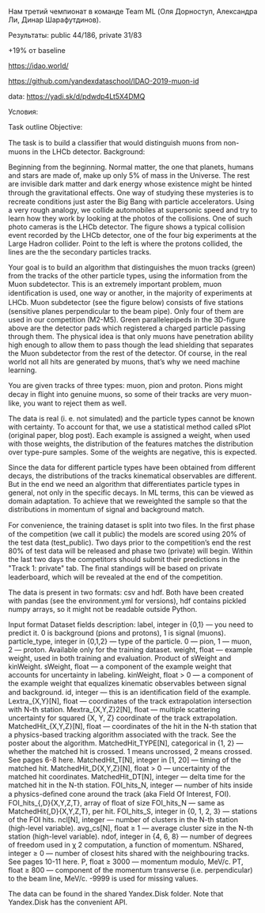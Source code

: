 Нам третий чемпионат в команде Team ML (Оля Дорноступ, Александра Ли, Динар Шарафутдинов). 

Результаты: public 44/186, private 31/83 

+19% от baseline

https://idao.world/

https://github.com/yandexdataschool/IDAO-2019-muon-id 

data: https://yadi.sk/d/pdwdp4Lt5X4DMQ

Условия: 

Task outline
Objective:

The task is to build a classiﬁer that would distinguish muons from non-muons in the LHCb detector.
Background:

Beginning from the beginning. Normal matter, the one that planets, humans and stars are made of, make up only 5% of mass in the Universe. The rest are invisible dark matter and dark energy whose existence might be hinted through the gravitational eﬀects. One way of studying these mysteries is to recreate conditions just aster the Big Bang with particle accelerators. Using a very rough analogy, we collide automobiles at supersonic speed and try to learn how they work by looking at the photos of the collisions. One of such photo cameras is the LHCb detector.
The figure shows a typical collision event recorded by the LHCb detector, one of the four big experiments at the Large Hadron collider. Point to the left is where the protons collided, the lines are the the secondary particles tracks.

Your goal is to build an algorithm that distinguishes the muon tracks (green) from the tracks of the other particle types, using the information from the Muon subdetector. This is an extremely important problem, muon identiﬁcation is used, one way or another, in the majority of experiments at LHCb.
Muon subdetector (see the figure below) consists of ﬁve stations (sensitive planes perpendicular to the beam pipe). Only four of them are used in our competition (M2-M5). Green parallelepipeds in the 3D-figure above are the detector pads which registered a charged particle passing through them. The physical idea is that only muons have penetration ability high enough to allow them to pass though the lead shielding that separates the Muon subdetector from the rest of the detector. Of course, in the real world not all hits are generated by muons, that’s why we need machine learning.

You are given tracks of three types: muon, pion and proton. Pions might decay in ﬂight into genuine muons, so some of their tracks are very muon-like, you want to reject them as well.

The data is real (i. e. not simulated) and the particle types cannot be known with certainty. To account for that, we use a statistical method called sPlot (original paper, blog post). Each example is assigned a weight, when used with those weights, the distribution of the features matches the distribution over type-pure samples. Some of the weights are negative, this is expected.

Since the data for different particle types have been obtained from different decays, the distributions of the tracks kinematical observables are different. But in the end we need an algorithm that differentiates particle types in general, not only in the specific decays. In ML terms, this can be viewed as domain adaptation. To achieve that we reweighted the sample so that the distributions in momentum of signal and background match.

For convenience, the training dataset is split into two files. In the ﬁrst phase of the competition (we call it public) the models are scored using 20% of the test data (test_public). Two days prior to the competition’s end the rest 80% of test data will be released and phase two (private) will begin. Within the last two days the competitors should submit their predictions in the "Track 1: private" tab. The ﬁnal standings will be based on private leaderboard, which will be revealed at the end of the competition.

The data is present in two formats: csv and hdf. Both have been created with pandas (see the environment.yml for versions), hdf contains pickled numpy arrays, so it might not be readable outside Python.

Input format
Dataset fields description:
label, integer in {0,1} — you need to predict it. 0 is background (pions and protons), 1 is signal (muons).
particle_type, integer in {0,1,2} — type of the particle. 0 — pion, 1 — muon, 2 — proton. Available only for the training dataset.
weight, float — example weight, used in both training and evaluation. Product of sWeight and kinWeight.
sWeight, float — a component of the example weight that accounts for uncertainty in labeling.
kinWeight, float > 0 — a component of the example weight that equalizes kinematic observables between signal and background.
id, integer — this is an identiﬁcation field of the example.
Lextra_{X,Y}[N], float — coordinates of the track extrapolation intersection with N-th station.
Mextra_{X,Y,Z}2[N], float — multiple scattering uncertainty for squared {X, Y, Z} coordinate of the track extrapolation.
MatchedHit_{X,Y,Z}[N], float — coordinates of the hit in the N-th station that a physics-based tracking algorithm associated with the track. See the poster about the algorithm.
MatchedHit_TYPE[N], categorical in {1, 2} — whether the matched hit is crossed. 1 means uncrossed, 2 means crossed. See pages 6-8 here.
MatchedHit_T[N], integer in [1, 20] — timing of the matched hit.
MatchedHit_D{X,Y,Z}[N], float > 0 — uncertainty of the matched hit coordinates.
MatchedHit_DT[N], integer — delta time for the matched hit in the N-th station.
FOI_hits_N, integer — number of hits inside a physics-deﬁned cone around the track (aka Field Of Interest, FOI).
FOI_hits_{,D}{X,Y,Z,T}, array of float of size FOI_hits_N — same as MatchedHit{,D}{X,Y,Z,T}, per hit.
FOI_hits_S, integer in {0, 1, 2, 3} — stations of the FOI hits.
ncl[N], integer — number of clusters in the N-th station (high-level variable).
avg_cs[N], float ≥ 1 — average cluster size in the N-th station (high-level variable).
ndof, integer in {4, 6, 8} — number of degrees of freedom used in 
χ
2
 computation, a function of momentum.
NShared, integer ≥ 0 — number of closest hits shared with the neighbouring tracks. See pages 10-11 here.
P, float ≥ 3000 — momentum modulo, MeV/c.
PT, float ≥ 800 — component of the momentum transverse (i.e. perpendicular) to the beam line, MeV/c.
-9999 is used for missing values.

The data can be found in the shared Yandex.Disk folder. Note that Yandex.Disk has the convenient API.
